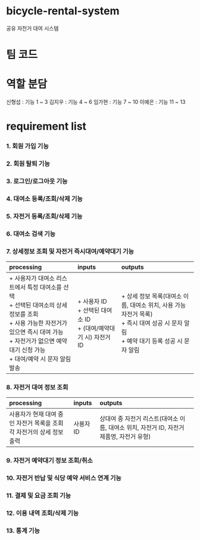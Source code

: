 # bicycle-rental-system

공유 자전거 대여 시스템

# 팀 코드

# 역할 분담

신형섭 : 기능 1 ~ 3
김지우 : 기능 4 ~ 6
임가현 : 기능 7 ~ 10
이예은 : 기능 11 ~ 13

# requirement list

### 1. 회원 가입 기능

### 2. 회원 탈퇴 기능

### 3. 로그인/로그아웃 기능

### 4. 대여소 등록/조회/삭제 기능

### 5. 자전거 등록/조회/삭제 기능

### 6. 대여소 검색 기능

### 7. 상세정보 조회 및 자전거 즉시대여/예약대기 기능

| processing                                                                                                                                                                                                            | inputs                                                                  | outputs                                                                                                                                      |
| :-------------------------------------------------------------------------------------------------------------------------------------------------------------------------------------------------------------------- | :---------------------------------------------------------------------- | :------------------------------------------------------------------------------------------------------------------------------------------- |
| + 사용자가 대여소 리스트에서 특정 대여소를 선택 <br> + 선택된 대여소의 상세 정보를 조회 <br>+ 사용 가능한 자전거가 있으면 즉시 대여 가능 <br> + 자전거가 없으면 예약대기 신청 가능 <br> + 대여/예약 시 문자 알림 발송 | + 사용자 ID <br> + 선택된 대여소 ID <br> + (대여/예약대기 시) 자전거 ID | + 상세 정보 목록(대여소 이름, 대여소 위치, 사용 가능 자전거 목록) <br> + 즉시 대여 성공 시 문자 알림 <br> + 예약 대기 등록 성공 시 문자 알림 |

### 8. 자전거 대여 정보 조회

| processing                                                                | inputs    | outputs                                                                                  |
| :------------------------------------------------------------------------ | :-------- | :--------------------------------------------------------------------------------------- |
| 사용자가 현재 대여 중인 자전거 목록을 조회 <br>각 자전거의 상세 정보 출력 | 사용자 ID | 상대여 중 자전거 리스트(대여소 이름, 대여소 위치, 자전거 ID, 자전거 제품명, 자전거 유형) |

### 9. 자전거 예약대기 정보 조회/취소

### 10. 자전거 반납 및 식당 예약 서비스 연계 기능

### 11. 결제 및 요금 조회 기능

### 12. 이용 내역 조회/삭제 기능

### 13. 통계 기능
